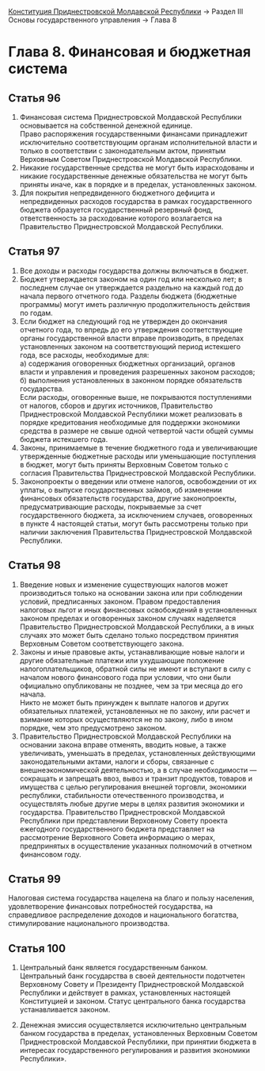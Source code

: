 [Конституция Приднестровской Молдавской Республики](README.md) → Раздел III Основы государственного управления → Глава 8

# Глава 8. Финансовая и бюджетная система

## <a name="article-96"></a> Статья 96

1. Финансовая система Приднестровской Молдавской Республики основывается на собственной денежной единице.<br/>Право распоряжения государственными финансами принадлежит исключительно соответствующим органам исполнительной власти и только в соответствии с законодательным актом, принятым Верховным Советом Приднестровской Молдавской Республики.
2. Никакие государственные средства не могут быть израсходованы и никакие государственные денежные обязательства не могут быть приняты иначе, как в порядке и в пределах, установленных законом.
3. Для покрытия непредвиденного бюджетного дефицита и непредвиденных расходов государства в рамках государственного бюджета образуется государственный резервный фонд, ответственность за расходование которого возлагается на Правительство Приднестровской Молдавской Республики.

## <a name="article-97"></a> Статья 97

1. Все доходы и расходы государства должны включаться в бюджет.
2. Бюджет утверждается законом на один год или несколько лет; в последнем случае он утверждается раздельно на каждый год до начала первого отчетного года. Разделы бюджета (бюджетные программы) могут иметь различную продолжительность действия по годам.
3. Если бюджет на следующий год не утвержден до окончания отчетного года, то впредь до его утверждения соответствующие органы государственной власти вправе производить, в пределах установленных законом на соответствующий период истекшего года, все расходы, необходимые для:<br>а) содержания оговоренных бюджетных организаций, органов власти и управления и проведения разрешенных законом расходов;<br/>б) выполнения установленных в законном порядке обязательств государства.<br/>Если расходы, оговоренные выше, не покрываются поступлениями от налогов, сборов и других источников, Правительство Приднестровской Молдавской Республики может реализовать в порядке кредитования необходимые для поддержки экономики средства в размере не свыше одной четвертой части общей суммы бюджета истекшего года.
4. Законы, принимаемые в течение бюджетного года и увеличивающие утвержденные бюджетные расходы или уменьшающие поступления в бюджет, могут быть приняты Верховным Советом только с согласия Правительства Приднестровской Молдавской Республики.
5. Законопроекты о введении или отмене налогов, освобождении от их уплаты, о выпуске государственных займов, об изменении финансовых обязательств государства, другие законопроекты, предусматривающие расходы, покрываемые за счет государственного бюджета, за исключением случаев, оговоренных в пункте 4 настоящей статьи, могут быть рассмотрены только при наличии заключения Правительства Приднестровской Молдавской Республики.

## <a name="article-98"></a> Статья 98

1. Введение новых и изменение существующих налогов может производиться только на основании закона или при соблюдении условий, предписанных законом.
Правом предоставления налоговых льгот и иных финансовых освобождений в установленных законом пределах и оговоренных законом случаях наделяется Правительство Приднестровской Молдавской Республики, а в иных случаях это может быть сделано только посредством принятия Верховным Советом соответствующего закона.
2. Законы и иные правовые акты, устанавливающие новые налоги и другие обязательные платежи или ухудшающие положение налогоплательщиков, обратной силы не имеют и вступают в силу с началом нового финансового года при условии, что они были официально опубликованы не позднее, чем за три месяца до его начала.<br/>Никто не может быть принужден к выплате налогов и других обязательных платежей, установленных не по закону, или расчет и взимание которых осуществляются не по закону, либо в ином порядке, чем это предусмотрено законом.
3. Правительство Приднестровской Молдавской Республики на основании закона вправе отменять, вводить новые, а также увеличивать, уменьшать в пределах, установленных действующими законодательными актами, налоги и сборы, связанные с внешнеэкономической деятельностью, а в случае необходимости — сокращать и запрещать ввоз, вывоз и транзит продуктов, товаров и имущества с целью регулирования внешней торговли, экономики республики, стабильности отечественного производства, и осуществлять любые другие меры в целях развития экономики и государства. Правительство Приднестровской Молдавской Республики при представлении Верховному Совету проекта ежегодного государственного бюджета представляет на рассмотрение Верховного Совета информацию о мерах, предпринятых в осуществление указанных полномочий в отчетном финансовом году.

## <a name="article-99"></a> Статья 99

Налоговая система государства нацелена на благо и пользу населения, удовлетворение финансовых потребностей государства, на справедливое распределение доходов и национального богатства, стимулирование национального производства.

## <a name="article-100"></a> Статья 100

1. Центральный банк является государственным банком.<br/>Центральный банк государства в своей деятельности подотчетен Верховному Совету и Президенту Приднестровской Молдавской Республики и действует в рамках, установленных настоящей Конституцией и законом. Статус центрального банка государства устанавливается законом.

2. Денежная эмиссия осуществляется исключительно центральным банком государства в пределах, установленных Верховным Советом Приднестровской Молдавской Республики, при принятии бюджета в интересах государственного регулирования и развития экономики Республики».